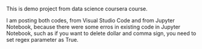 This is demo project from data science coursera course.

I am posting both codes,  from Visual Studio Code and from Jupyter Notebook, because there were some erros in existing code in Jupyter Notebook, such as if you want to delete dollar and comma sign, you need to set regex parameter as True.
